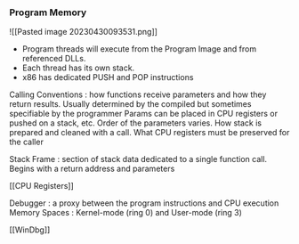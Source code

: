 ### Program Memory
![[Pasted image 20230430093531.png]]

- Program threads will execute from the Program Image and from referenced DLLs. 
- Each thread has its own stack.
- x86 has dedicated PUSH and POP instructions 

Calling Conventions : how functions receive parameters and how they return results. Usually determined by the compiled but sometimes specifiable by the programmer
	Params can be placed in CPU registers or pushed on a stack, etc. Order of the parameters varies. How stack is prepared and cleaned with a call. What CPU registers must be preserved for the caller

Stack Frame : section of stack data dedicated to a single function call. Begins with a return address and parameters

[[CPU Registers]]

Debugger : a proxy between the program instructions and CPU execution
Memory Spaces : Kernel-mode (ring 0) and User-mode (ring 3)

[[WinDbg]]